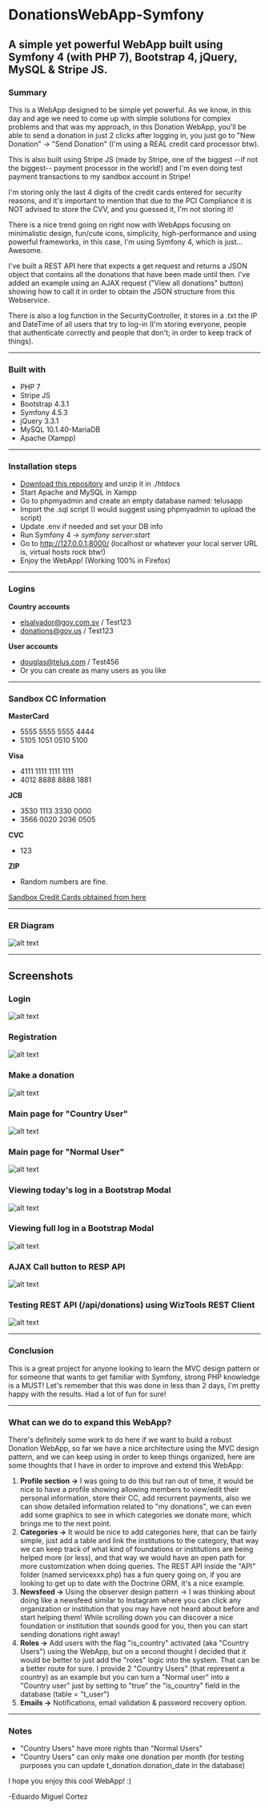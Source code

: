 # DonationsWebApp-Symfony
## A simple yet powerful WebApp built using Symfony 4 (with PHP 7), Bootstrap 4, jQuery, MySQL & Stripe JS.

### Summary
This is a WebApp designed to be simple yet powerful. As we know, in this day and age we need to come up with simple solutions for complex problems and that was my approach, in this Donation WebApp, you'll be able to send a donation in just 2 clicks after logging in, you just go to "New Donation" -> "Send Donation" (I'm using a REAL credit card processor btw).

This is also built using Stripe JS (made by Stripe, one of the biggest --if not the biggest-- payment processor in the world!) and I'm even doing test payment transactions to my sandbox account in Stripe!

I'm storing only the last 4 digits of the credit cards entered for security reasons, and it's important to mention that due to the PCI Compliance it is NOT advised to store the CVV, and you guessed it, I'm not storing it!

There is a nice trend going on right now with WebApps focusing on minimalistic design, fun/cute icons, simplicity, high-performance and using powerful frameworks, in this case, I'm using Symfony 4, which is just... Awesome.

I've built a REST API here that expects a get request and returns a JSON object that contains all the donations that have been made until then. I've added an example using an AJAX request ("View all donations" button) showing how to call it in order to obtain the JSON structure from this Webservice.

There is also a log function in the SecurityController, it stores in a .txt the IP and DateTime of all users that try to log-in (I'm storing everyone, people that authenticate correctly and people that don't; in order to keep track of things).


********************************

### Built with
* PHP 7
* Stripe JS
* Bootstrap 4.3.1
* Symfony 4.5.3
* jQuery 3.3.1
* MySQL 10.1.40-MariaDB
* Apache (Xampp)

********************************
### Installation steps

* [Download this repository](https://github.com/ecortez91/DonationsWebApp-Symfony/tree/alpha) and unzip it in ./htdocs
* Start Apache and MySQL in Xampp
* Go to phpmyadmin and create an empty database named: telusapp
* Import the .sql script (I would suggest using phpmyadmin to upload the script)
* Update .env if needed and set your DB info
* Run Symfony 4 -> *symfony server:start*
* Go to http://127.0.0.1:8000/ (localhost or whatever your local server URL is, virtual hosts rock btw!)
* Enjoy the WebApp! (Working 100% in Firefox)

********************************
### Logins

**Country accounts**

* elsalvador@gov.com.sv / Test123
* donations@gov.us / Test123

**User accounts**

* douglas@telus.com / Test456
* Or you can create as many users as you like

********************************
### Sandbox CC Information

**MasterCard**
* 5555 5555 5555 4444
* 5105 1051 0510 5100

**Visa**
* 4111 1111 1111 1111
* 4012 8888 8888 1881

**JCB**
* 3530 1113 3330 0000
* 3566 0020 2036 0505

**CVC**
* 123

**ZIP**
* Random numbers are fine.

[Sandbox Credit Cards obtained from here](https://www.paypalobjects.com/en_AU/vhelp/paypalmanager_help/credit_card_numbers.htm)

********************************

### ER Diagram

![alt text](https://github.com/ecortez91/DonationsWebApp-Symfony/blob/alpha/Documentation/Database%20Files/ER%20Diagram/ER-Diagram%20-%20Cortez%20Donations.png)


********************************

## Screenshots

### Login
![alt text](https://github.com/ecortez91/DonationsWebApp-Symfony/blob/alpha/Documentation/Screenshots/LoginPage.png)

### Registration 
![alt text](https://github.com/ecortez91/DonationsWebApp-Symfony/blob/alpha/Documentation/Screenshots/RegisterPage.png)

### Make a donation
![alt text](https://github.com/ecortez91/DonationsWebApp-Symfony/blob/alpha/Documentation/Screenshots/DonationPage.png)

### Main page for "Country User"
![alt text](https://github.com/ecortez91/DonationsWebApp-Symfony/blob/alpha/Documentation/Screenshots/MainPage%20-%20CountryUser.png)

### Main page for "Normal User"
![alt text](https://github.com/ecortez91/DonationsWebApp-Symfony/blob/alpha/Documentation/Screenshots/MainPage%20-%20User.png)

### Viewing today's log in a Bootstrap Modal
![alt text](https://github.com/ecortez91/DonationsWebApp-Symfony/blob/alpha/Documentation/Screenshots/Today's%20log%20button.png)

### Viewing full log in a Bootstrap Modal
![alt text](https://github.com/ecortez91/DonationsWebApp-Symfony/blob/alpha/Documentation/Screenshots/Full%20log%20button.png)

### AJAX Call button to RESP API
![alt text](https://github.com/ecortez91/DonationsWebApp-Symfony/blob/alpha/Documentation/Screenshots/View%20all%20donations%20button.png)

### Testing REST API (/api/donations) using WizTools REST Client
![alt text](https://github.com/ecortez91/DonationsWebApp-Symfony/blob/alpha/Documentation/Screenshots/REST%20API%20Test.png)


********************************

### Conclusion

This is a great project for anyone looking to learn the MVC design pattern or for someone that wants to get familiar with Symfony, strong PHP knowledge is a MUST! Let's remember that this was done in less than 2 days, I'm pretty happy with the results. Had a lot of fun for sure!


********************************

### What can we do to expand this WebApp?

There's definitely some work to do here if we want to build a robust Donation WebApp, so far we have a nice architecture using the MVC design pattern, and we can keep using in order to keep things organized, here are some thoughts that I have in order to improve and extend this WebApp:

1) **Profile section ->** I was going to do this but ran out of time, it would be nice to have a profile showing allowing members to view/edit their personal information, store their CC, add recurrent payments, also we can show detailed information related to "my donations", we can even add some graphics to see in which categories we donate more, which brings me to the next point.
2) **Categories ->** It would be nice to add categories here, that can be fairly simple, just add a table and link the institutions to the category, that way we can keep track of what kind of foundations or institutions are being helped more (or less), and that way we would have an open path for more customization when doing queries. The REST API inside the "API" folder (named servicexxx.php) has a fun query going on, if you are looking to get up to date with the Doctrine ORM, it's a nice example.
3) **Newsfeed ->** Using the observer design pattern -> I was thinking about doing like a newsfeed similar to Instagram where you can click any organization or institution that you may have not heard about before and start helping them! While scrolling down you can discover a nice foundation or institution that sounds good for you, then you can start sending donations right away!
4) **Roles ->** Add users with the flag "is_country" activated (aka "Country Users") using the WebApp, but on a second thought I decided that it would be better to just add the "roles" logic into the system. That can be a better route for sure. I provide 2 "Country Users" (that represent a country) as an example but you can turn a "Normal user" into a "Country user" just by setting to "true" the "is_country" field in the database (table = "t_user")
5) **Emails ->** Notifications, email validation & password recovery option.

*************************************

### Notes
* "Country Users" have more rights than "Normal Users"
* "Country Users" can only make one donation per month (for testing purposes you can update t_donation.donation_date in the database)

I hope you enjoy this cool WebApp! :)


-Eduardo Miguel Cortez
